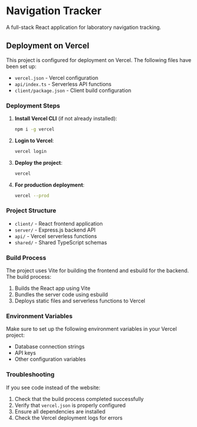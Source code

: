 # Navigation Tracker

A full-stack React application for laboratory navigation tracking.

## Deployment on Vercel

This project is configured for deployment on Vercel. The following files have been set up:

- `vercel.json` - Vercel configuration
- `api/index.ts` - Serverless API functions
- `client/package.json` - Client build configuration

### Deployment Steps

1. **Install Vercel CLI** (if not already installed):
   ```bash
   npm i -g vercel
   ```

2. **Login to Vercel**:
   ```bash
   vercel login
   ```

3. **Deploy the project**:
   ```bash
   vercel
   ```

4. **For production deployment**:
   ```bash
   vercel --prod
   ```

### Project Structure

- `client/` - React frontend application
- `server/` - Express.js backend API
- `api/` - Vercel serverless functions
- `shared/` - Shared TypeScript schemas

### Build Process

The project uses Vite for building the frontend and esbuild for the backend. The build process:

1. Builds the React app using Vite
2. Bundles the server code using esbuild
3. Deploys static files and serverless functions to Vercel

### Environment Variables

Make sure to set up the following environment variables in your Vercel project:

- Database connection strings
- API keys
- Other configuration variables

### Troubleshooting

If you see code instead of the website:

1. Check that the build process completed successfully
2. Verify that `vercel.json` is properly configured
3. Ensure all dependencies are installed
4. Check the Vercel deployment logs for errors 